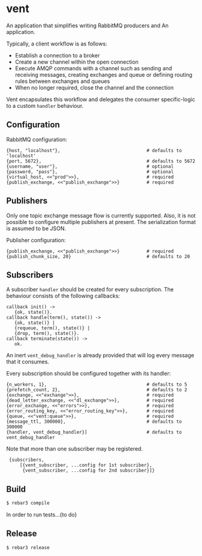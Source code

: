 vent
=====

An application that simplifies writing RabbitMQ producers and An application.

Typically, a client workflow is as follows:
 
- Establish a connection to a broker
- Create a new channel within the open connection
- Execute AMQP commands with a channel such as sending and receiving messages, creating exchanges and queue or defining routing rules between exchanges and queues
- When no longer required, close the channel and the connection

Vent encapsulates this workflow and delegates the consumer specific-logic to a custom `handler` behaviour.

## Configuration

RabbitMQ configuration:

    {host, "localhost"},                                # defaults to 'localhost'
    {port, 5672},                                       # defaults to 5672
    {username, "user"},                                 # optional
    {password, "pass"},                                 # optional
    {virtual_host, <<"prod">>},                         # required
    {publish_exchange, <<"publish_exchange">>}          # required

## Publishers

Only one topic exchange message flow is currently supported.  Also, it is not
possible to configure multiple publishers at present.  The serialization format
is assumed to be JSON.

Publisher configuration:

    {publish_exchange, <<"publish_exchange">>}          # required
    {publish_chunk_size, 20}                            # defaults to 20

## Subscribers

A subscriber `handler` should be created for every subscription.  The behaviour
consists of the following callbacks:

    callback init() ->
       {ok, state()}.
    callback handle(term(), state()) ->
       {ok, state()} |
       {requeue, term(), state()} |
       {drop, term(), state()}.
    callback terminate(state()) ->
       ok.

An inert `vent_debug_handler` is already provided that will log every message
that it consumes.

Every subscription should be configured together with its handler:

    {n_workers, 1},                                     # defaults to 5
    {prefetch_count, 2},                                # defaults to 2
    {exchange, <<"exchange">>},                         # required
    {dead_letter_exchange, <<"dl_exchange">>},          # required
    {error_exchange, <<"errors">>},                     # required
    {error_routing_key, <<"error_routing_key">>},       # required
    {queue, <<"vent:queue">>},                          # required
    {message_ttl, 300000},                              # defaults to 300000
    {handler, vent_debug_handler}]                      # defaults to vent_debug_handler

Note that more than one subscriber may be registered.

     {subscribers,
         [{vent_subscriber, ...config for 1st subscriber},
          {vent_subscriber, ...config for 2nd subscriber}]}

## Build

```bash
$ rebar3 compile
```

In order to run tests...{to do}

## Release
```
$ rebar3 release
```
